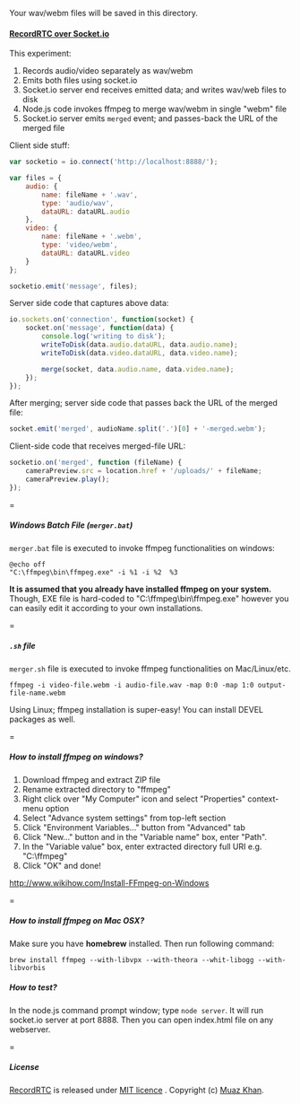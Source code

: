 Your wav/webm files will be saved in this directory.

#### [RecordRTC over Socket.io](https://github.com/muaz-khan/WebRTC-Experiment/tree/master/RecordRTC/RecordRTC-over-Socketio)

This experiment:

1. Records audio/video separately as wav/webm
2. Emits both files using socket.io
3. Socket.io server end receives emitted data; and writes wav/web files to disk
4. Node.js code invokes ffmpeg to merge wav/webm in single "webm" file
5. Socket.io server emits `merged` event; and passes-back the URL of the merged file

Client side stuff:

```javascript
var socketio = io.connect('http://localhost:8888/');

var files = {
    audio: {
        name: fileName + '.wav',
        type: 'audio/wav',
        dataURL: dataURL.audio
    },
    video: {
        name: fileName + '.webm',
        type: 'video/webm',
        dataURL: dataURL.video
    }
};

socketio.emit('message', files);
```

Server side code that captures above data:

```javascript
io.sockets.on('connection', function(socket) {
    socket.on('message', function(data) {
        console.log('writing to disk');
        writeToDisk(data.audio.dataURL, data.audio.name);
        writeToDisk(data.video.dataURL, data.video.name);

        merge(socket, data.audio.name, data.video.name);
    });
});
```

After merging; server side code that passes back the URL of the merged file:

```javascript
socket.emit('merged', audioName.split('.')[0] + '-merged.webm');
```

Client-side code that receives merged-file URL:

```javascript
socketio.on('merged', function (fileName) {
    cameraPreview.src = location.href + '/uploads/' + fileName;
    cameraPreview.play();
});
```

=

##### Windows Batch File (`merger.bat`)

`merger.bat` file is executed to invoke ffmpeg functionalities on windows:

```
@echo off
"C:\ffmpeg\bin\ffmpeg.exe" -i %1 -i %2  %3
```

**It is assumed that you already have installed ffmpeg on your system.** Though, EXE file is hard-coded to "C:\ffmpeg\bin\ffmpeg.exe" however you can easily edit it according to your own installations.

=

##### `.sh` file

`merger.sh` file is executed to invoke ffmpeg functionalities on Mac/Linux/etc.

```
ffmpeg -i video-file.webm -i audio-file.wav -map 0:0 -map 1:0 output-file-name.webm
```

Using Linux; ffmpeg installation is super-easy! You can install DEVEL packages as well.

=

##### How to install ffmpeg on windows?

1. Download ffmpeg and extract ZIP file
2. Rename extracted directory to "ffmpeg"
3. Right click over "My Computer" icon and select "Properties" context-menu option
4. Select "Advance system settings" from top-left section
5. Click "Environment Variables..." button from "Advanced" tab
6. Click "New..." button and in the "Variable name" box, enter "Path".
7. In the "Variable value" box, enter extracted directory full URI e.g. "C:\ffmpeg"
8. Click "OK" and done!

http://www.wikihow.com/Install-FFmpeg-on-Windows

=

##### How to install ffmpeg on Mac OSX?

Make sure you have **homebrew** installed. Then run following command:

```
brew install ffmpeg --with-libvpx --with-theora --whit-libogg --with-libvorbis
```

##### How to test?

In the node.js command prompt window; type `node server`. It will run socket.io server at port 8888. Then you can open index.html file on any webserver.

=

##### License

[RecordRTC](https://github.com/muaz-khan/WebRTC-Experiment/tree/master/RecordRTC) is released under [MIT licence](https://www.webrtc-experiment.com/licence/) . Copyright (c) [Muaz Khan](https://plus.google.com/+MuazKhan).

